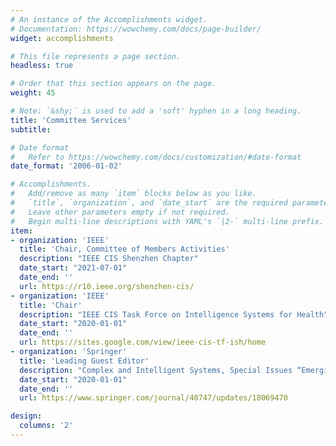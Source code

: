 ```yaml
---
# An instance of the Accomplishments widget.
# Documentation: https://wowchemy.com/docs/page-builder/
widget: accomplishments

# This file represents a page section.
headless: true

# Order that this section appears on the page.
weight: 45

# Note: `&shy;` is used to add a 'soft' hyphen in a long heading.
title: 'Committee Services'
subtitle:

# Date format
#   Refer to https://wowchemy.com/docs/customization/#date-format
date_format: '2006-01-02'

# Accomplishments.
#   Add/remove as many `item` blocks below as you like.
#   `title`, `organization`, and `date_start` are the required parameters.
#   Leave other parameters empty if not required.
#   Begin multi-line descriptions with YAML's `|2-` multi-line prefix.
item:
- organization: 'IEEE'
  title: 'Chair, Committee of Members Activities'
  description: "IEEE CIS Shenzhen Chapter"
  date_start: "2021-07-01"
  date_end: ''
  url: https://r10.ieee.org/shenzhen-cis/
- organization: 'IEEE'
  title: 'Chair'
  description: "IEEE CIS Task Force on Intelligence Systems for Health"
  date_start: "2020-01-01"
  date_end: ''
  url: https://sites.google.com/view/ieee-cis-tf-ish/home
- organization: 'Springer'
  title: 'Leading Guest Editor'
  description: "Complex and Intelligent Systems, Special Issues “Emerging Topics in Evolutionary Multiobjective Optimization” (2021)"
  date_start: "2020-01-01"
  date_end: ''
  url: https://www.springer.com/journal/40747/updates/18069470

design:
  columns: '2' 
---
```

